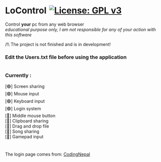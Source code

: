 # LoControl [![License: GPL v3](https://img.shields.io/badge/License-GPLv3-blue.svg)](https://www.gnu.org/licenses/gpl-3.0)
Control **your** pc from any web browser <br>
*educational purpose only, I am not responsible for any of your action with this software*

/!\ The project is not finished and is in development!

### Edit the Users.txt file before using the application

#


### Currently :
[🟢] Screen sharing <br>
[🟢] Mouse input <br>
[🟢] Keyboard input <br>
[🟢] Login system <br>
[🔴] Middle mouse button <br>
[🔴] Clipboard sharing <br>
[🔴] Drag and drop file <br>
[🔴] Song sharing <br>
[🔴] Gamepad input <br>

#

The login page comes from: <a href="https://www.youtube.com/watch?v=eeHqZeJ9Vqc">CodingNepal</a>
